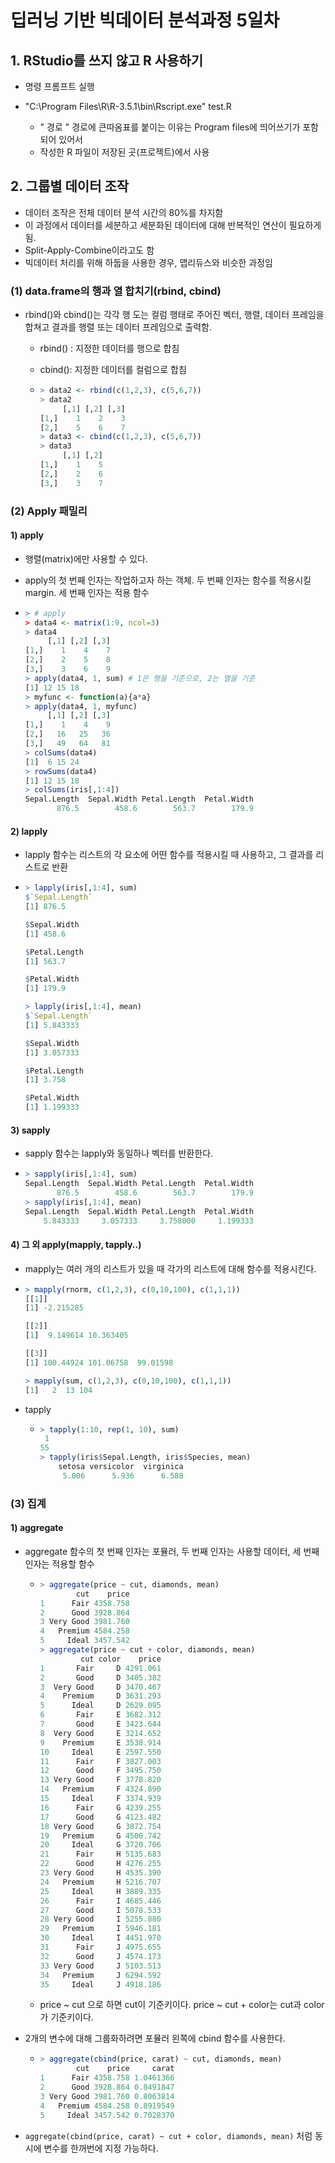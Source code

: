 # 딥러닝 기반 빅데이터 분석과정 5일차



## 1. RStudio를 쓰지 않고 R 사용하기

- 명령 프롬프트 실행

- "C:\Program Files\R\R-3.5.1\bin\Rscript.exe" test.R
  - " 경로 " 경로에 큰따옴표를 붙이는 이유는 Program files에 띄어쓰기가 포함되어 있어서
  - 작성한 R 파일이 저장된 곳(프로젝트)에서 사용



## 2. 그룹별 데이터 조작

- 데이터 조작은 전체 데이터 분석 시간의 80%를 차지함
- 이 과정에서 데이터를 세분하고 세분화된 데이터에 대해 반복적인 연산이 필요하게됨.
- Split-Apply-Combine이라고도 함
- 빅데이터 처리를 위해 하둡을 사용한 경우, 맵리듀스와 비슷한 과정임



### (1) data.frame의 행과 열 합치기(rbind, cbind)

- rbind()와 cbind()는 각각 행 도는 컬럼 행태로 주어진 벡터, 행렬, 데이터 프레임을 합쳐고 결과를 행렬 또는 데이터 프레임으로 출력함.

  - rbind() : 지정한 데이터를 행으로 합침

  - cbind(): 지정한 데이터를 컬럼으로 합침

  - ```R
    > data2 <- rbind(c(1,2,3), c(5,6,7))
    > data2
         [,1] [,2] [,3]
    [1,]    1    2    3
    [2,]    5    6    7
    > data3 <- cbind(c(1,2,3), c(5,6,7))
    > data3
         [,1] [,2]
    [1,]    1    5
    [2,]    2    6
    [3,]    3    7
    ```



### (2) Apply 패밀리

#### 1) apply

- 행렬(matrix)에만 사용할 수 있다. 

- apply의 첫 번째 인자는 작업하고자 하는 객체. 두 번째 인자는 함수를 적용시킬 margin. 세 번째 인자는 적용 함수

- ```R
  > # apply
  > data4 <- matrix(1:9, ncol=3)
  > data4
       [,1] [,2] [,3]
  [1,]    1    4    7
  [2,]    2    5    8
  [3,]    3    6    9
  > apply(data4, 1, sum) # 1은 행을 기준으로, 2는 열을 기준
  [1] 12 15 18
  > myfunc <- function(a){a*a}
  > apply(data4, 1, myfunc)
       [,1] [,2] [,3]
  [1,]    1    4    9
  [2,]   16   25   36
  [3,]   49   64   81
  > colSums(data4)
  [1]  6 15 24
  > rowSums(data4)
  [1] 12 15 18
  > colSums(iris[,1:4])
  Sepal.Length  Sepal.Width Petal.Length  Petal.Width 
         876.5        458.6        563.7        179.9 
  ```





#### 2) lapply

- lapply 함수는 리스트의 각 요소에 어떤 함수를 적용시킬 때 사용하고, 그 결과를 리스트로 반환

- ```R
  > lapply(iris[,1:4], sum)
  $`Sepal.Length`
  [1] 876.5
  
  $Sepal.Width
  [1] 458.6
  
  $Petal.Length
  [1] 563.7
  
  $Petal.Width
  [1] 179.9
  
  > lapply(iris[,1:4], mean)
  $`Sepal.Length`
  [1] 5.843333
  
  $Sepal.Width
  [1] 3.057333
  
  $Petal.Length
  [1] 3.758
  
  $Petal.Width
  [1] 1.199333
  ```



#### 3) sapply

- sapply 함수는 lapply와 동일하나 벡터를 반환한다.

- ```R
  > sapply(iris[,1:4], sum)
  Sepal.Length  Sepal.Width Petal.Length  Petal.Width 
         876.5        458.6        563.7        179.9 
  > sapply(iris[,1:4], mean)
  Sepal.Length  Sepal.Width Petal.Length  Petal.Width 
      5.843333     3.057333     3.758000     1.199333 
  ```



#### 4) 그 외 apply(mapply, tapply..)

- mapply는 여러 개의 리스트가 있을 때 각가의 리스트에 대해 함수를 적용시킨다.

- ```R
  > mapply(rnorm, c(1,2,3), c(0,10,100), c(1,1,1))
  [[1]]
  [1] -2.215285
  
  [[2]]
  [1]  9.149614 10.363405
  
  [[3]]
  [1] 100.44924 101.06758  99.01598
  
  > mapply(sum, c(1,2,3), c(0,10,100), c(1,1,1))
  [1]   2  13 104
  ```

- tapply

  - ```R
    > tapply(1:10, rep(1, 10), sum)
     1 
    55 
    > tapply(iris$Sepal.Length, iris$Species, mean)
        setosa versicolor  virginica 
         5.006      5.936      6.588 
    ```



### (3) 집계

#### 1) aggregate

- aggregate 함수의 첫 번째 인자는 포뮬러, 두 번째 인자는 사용할 데이터, 세 번째 인자는 적용할 함수

  - ```R
    > aggregate(price ~ cut, diamonds, mean)
            cut    price
    1      Fair 4358.758
    2      Good 3928.864
    3 Very Good 3981.760
    4   Premium 4584.258
    5     Ideal 3457.542
    > aggregate(price ~ cut + color, diamonds, mean)
             cut color    price
    1       Fair     D 4291.061
    2       Good     D 3405.382
    3  Very Good     D 3470.467
    4    Premium     D 3631.293
    5      Ideal     D 2629.095
    6       Fair     E 3682.312
    7       Good     E 3423.644
    8  Very Good     E 3214.652
    9    Premium     E 3538.914
    10     Ideal     E 2597.550
    11      Fair     F 3827.003
    12      Good     F 3495.750
    13 Very Good     F 3778.820
    14   Premium     F 4324.890
    15     Ideal     F 3374.939
    16      Fair     G 4239.255
    17      Good     G 4123.482
    18 Very Good     G 3872.754
    19   Premium     G 4500.742
    20     Ideal     G 3720.706
    21      Fair     H 5135.683
    22      Good     H 4276.255
    23 Very Good     H 4535.390
    24   Premium     H 5216.707
    25     Ideal     H 3889.335
    26      Fair     I 4685.446
    27      Good     I 5078.533
    28 Very Good     I 5255.880
    29   Premium     I 5946.181
    30     Ideal     I 4451.970
    31      Fair     J 4975.655
    32      Good     J 4574.173
    33 Very Good     J 5103.513
    34   Premium     J 6294.592
    35     Ideal     J 4918.186
    ```

  - price ~ cut 으로 하면 cut이 기준키이다. price ~ cut + color는 cut과 color가 기준키이다.

- 2개의 변수에 대해 그룹화하려면 포뮬러 왼쪽에 cbind 함수를 사용한다.

  - ```R
    > aggregate(cbind(price, carat) ~ cut, diamonds, mean)
            cut    price     carat
    1      Fair 4358.758 1.0461366
    2      Good 3928.864 0.8491847
    3 Very Good 3981.760 0.8063814
    4   Premium 4584.258 0.8919549
    5     Ideal 3457.542 0.7028370
    ```

- `aggregate(cbind(price, carat) ~ cut + color, diamonds, mean)` 처럼 동시에 변수를 한꺼번에 지정 가능하다.